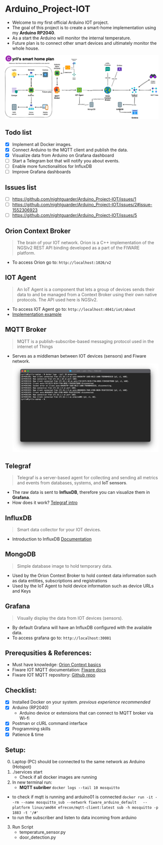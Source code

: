 # Arduino_Project-IOT
* Welcome to my first official Arduino IOT project.
* The goal of this project is to create a smart-home implementation using my **Arduino RP2040**.  
* As a start the Arduino will monitor the internal temperature.
* Future plan is to connect other smart devices and ultimately monitor the whole house.

![smart home plan](content/Screenshots/IOT_plan_day.png)

## Todo list
- [x] Implement all Docker images.
- [x] Connect Arduino to the MQTT client and publish the data.
- [x] Visualize data from Arduino on Grafana dashboard 
- [ ] Start a Telegram bot that will notify you about events.
- [ ] Enable more functionalitios for InfluxDB
- [ ] Improve Grafana dashboards

## Issues list
- [ ] https://github.com/nightguarder/Arduino_Project-IOT/issues/1 
- [ ] https://github.com/nightguarder/Arduino_Project-IOT/issues/2#issue-1552306923
- [ ] https://github.com/nightguarder/Arduino_Project-IOT/issues/5
## Orion Context Broker
> The brain of your IOT network. Orion is a C++ implementation of the NGSIv2 REST API binding developed as a part of the FIWARE platform.
* To access Orion go to: `http://localhost:1026/v2` 
## IOT Agent
> An IoT Agent is a component that lets a group of devices sends their data to and be managed from a Context Broker using their own native protocols. The API used here is NGSIv2.
* To access IOT Agent go to: `http://localhost:4041/iot/about`
* [Implementation example](https://fiware-tutorials.readthedocs.io/en/latest/iot-agent.html#22-request)
## MQTT Broker
> MQTT is a publish-subscribe-based messaging protocol used in the internet of Things
* Serves as a middleman between IOT devices (sensors) and Fiware network. 
![MQTT connection](https://github.com/nightguarder/Arduino_Project-IOT/blob/e0cf474a0a61c84c0c0d2b1df1ec38da44f022ed/content/Screenshots/Succesfull%20MQTT%20connection.png)
## Telegraf
>Telegraf is a server-based agent for collecting and sending all metrics and events from databases, systems, and **IoT sensors**.
* The raw data is sent to **InfluxDB**, therefore you can visualize them in **Grafana**.
* How does it work? [Telegraf intro](https://www.influxdata.com/time-series-platform/telegraf/)
## InfluxDB
>Smart data collector for your IOT devices.
* Introduction to InfluxDB [Documentation](https://awesome.influxdata.com/docs/part-1/introduction-to-influxdb/)
## MongoDB
>Simple database image to hold temporary data.
* Used by the Orion Context Broker to hold context data information such as data entities, subscriptions and registrations
* Used by the IoT Agent to hold device information such as device URLs and Keys
## Grafana 
> Visually display the data from IOT devices (sensors).
* By default Grafana will have an InfluxDB configured with the available data.   
* To access grafana go to: `http://localhost:30001`   

## Prerequsities & References:
* Must have knowledge: [Orion Context basics](https://youtu.be/pK4GgYjlmdY)
* Fiware IOT MQTT documentation: [Fiware docs](https://fiware-tutorials.readthedocs.io/en/latest/iot-over-mqtt.html)
* Fiware IOT MQTT repository: [Github repo](https://github.com/FIWARE/tutorials.IoT-over-MQTT)

## Checklist:
- [x] Installed Docker on your system. *previous experience recommended*
- [x] Arduino (RP2040)
   - Arduino device or extensions that can connect to MQTT broker via Wi-fi
- [x] Postman or cURL command interface
- [x] Programming skills
- [x] Patience & time

## Setup:
0. Laptop (PC) should be connected to the same network as Arduino (Hotspot)
1. ./services start
   - Check if all docker images are running
2. In new terminal run: 
   - **MQTT subriber**
` docker logs --tail 10 mosquitto `
- to check if mqtt is running and arduino01 is connected
` docker run -it --rm --name mosquitto_sub --network fiware_arduino_default   --platform linux/amd64 efrecon/mqtt-client:latest sub -h mosquitto -p 1883 -t '/#' `
- to run the subscriber and listen to data incoming from arduino
3. Run Script
   - temperature_sensor.py
   - door_detection.py
